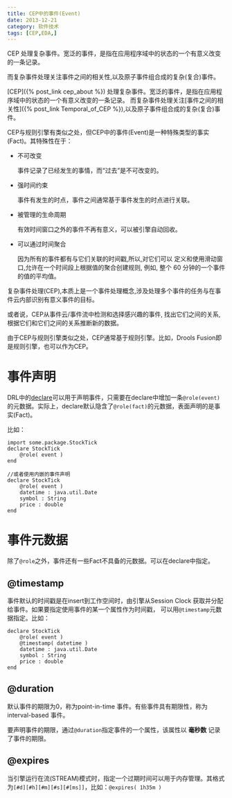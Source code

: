 ```yaml
---
title: CEP中的事件(Event)
date: 2013-12-21
category: 软件技术
tags: [CEP,EDA,]
---
```



CEP 处理复杂事件。宽泛的事件，是指在应用程序域中的状态的一个有意义改变的一条记录。

而复杂事件处理关注事件之间的相关性,以及原子事件组合成的复杂(复合)事件。


[CEP]({% post_link cep_about %}) 处理复杂事件。宽泛的事件，是指在应用程序域中的状态的一个有意义改变的一条记录。
而复杂事件处理关注[事件之间的相关性]({% post_link Temporal_of_CEP %}),以及原子事件组合成的复杂(复合)事件。

CEP与规则引擎有类似之处，但CEP中的事件(Event)是一种特殊类型的事实(Fact)。其特殊性在于：

- 不可改变

  事件记录了已经发生的事情，而“过去”是不可改变的。

- 强时间约束

  事件有发生的时点，事件之间通常基于事件发生的时点进行关联。

- 被管理的生命周期

  有效时间窗口之外的事件不再有意义，可以被引擎自动回收。

- 可以通过时间聚合

  因为所有的事件都有与它们关联的时间戳,所以,对它们可以 定义和使用滑动窗口,允许在一个时间段上根据值的聚合创建规则,
  例如, 整个 60 分钟的一个事件的值的平均值。


复杂事件处理(CEP),本质上是一个事件处理概念,涉及处理多个事件的任务与在事件云内部识别有意义事件的目标。

或者说，CEP从事件云/事件流中检测和选择感兴趣的事件, 找出它们之间的关系,根据它们和它们之间的关系推断新的数据。

由于CEP与规则引擎类似之处，CEP通常基于规则引擎。比如，Drools Fusion即是规则引擎，也可以作为CEP。

# 事件声明

DRL中的[declare]({filename}../develop/rule_language.md)可以用于声明事件，只需要在declare中增加一条`@role(event)`
的元数据。实际上，declare默认隐含了`@role(fact)`的元数据，表面声明的是事实(Fact)。

比如：

```
import some.package.StockTick
declare StockTick
    @role( event )
end

//或者使用内嵌的事件声明
declare StockTick
    @role( event )
    datetime : java.util.Date
    symbol : String
    price : double
end
```

# 事件元数据

除了`@role`之外，事件还有一些Fact不具备的元数据。可以在declare中指定。

## @timestamp

  事件默认的时间戳是在insert到工作空间时，由引擎从Session Clock 获取并分配给事件。如果要指定使用事件的某一个属性作为时间戳，
  可以用`@timestamp`元数据指定。比如：


  ```
  declare StockTick
      @role( event )
      @timestamp( datetime )
      datetime : java.util.Date
      symbol : String
      price : double
  end
  ```

## @duration

  默认事件的期限为0，称为point-in-time 事件。有些事件具有期限性，称为interval-based 事件。

  要声明事件的期限，通过`@duration`指定事件的一个属性，该属性以 **毫秒数** 记录了事件的期限。

## @expires

  当引擎运行在流(STREAM)模式时，指定一个过期时间可以用于内存管理。其格式为`[#d][#h][#m][#s][#[ms]]`，比如：`@expires( 1h35m )`
